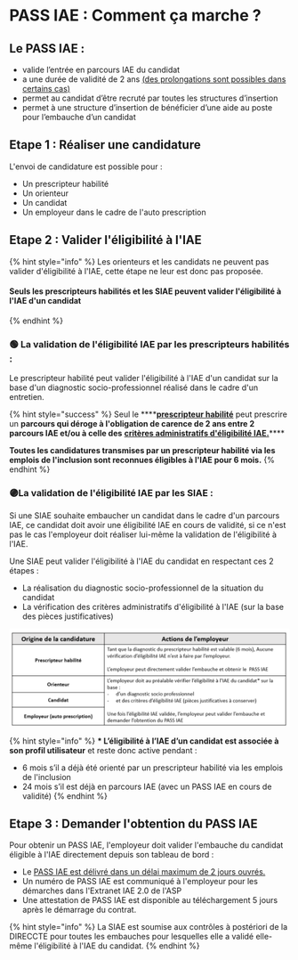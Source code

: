 # PASS IAE : Comment ça marche ?

## **Le PASS IAE :** 

* valide l’entrée en parcours IAE du candidat
* a une durée de validité de 2 ans [\(des prolongations sont possibles dans certains cas\)](../pourquoi-une-plateforme-de-linclusion/pass-iae-agrement-plus-simple-cest-a-dire.md#prolongation)
* permet au candidat d’être recruté par toutes les structures d’insertion
* permet à une structure d’insertion de bénéficier d’une aide au poste pour l’embauche d’un candidat

## **Etape 1 : Réaliser une candidature**

L'envoi de candidature est possible pour : 

* Un prescripteur habilité
* Un orienteur
* Un candidat
* Un employeur dans le cadre de l'auto prescription

## Etape 2 : Valider l'éligibilité à l'IAE

{% hint style="info" %}
Les orienteurs et les candidats ne peuvent pas valider d'éligibilité à l'IAE, cette étape ne leur est donc pas proposée.

#### Seuls les prescripteurs habilités et les SIAE peuvent valider l'éligibilité à l'IAE d'un candidat
{% endhint %}

### 🟢 La validation de l'éligibilité IAE par les prescripteurs habilités : 

Le prescripteur habilité peut valider l'éligibilité à l'IAE d'un candidat sur la base d'un diagnostic socio-professionnel réalisé dans le cadre d'un entretien.

{% hint style="success" %}
Seul le ****[**prescripteur habilité**](../pourquoi-une-plateforme-de-linclusion/qui-sont-les-differents-prescripteurs/prescripteur-habilite.md) peut prescrire un **parcours qui déroge à l'obligation de carence de 2 ans entre 2 parcours IAE et/ou à celle des** [**critères administratifs d'éligibilité IAE.**](./#criteres-administratifs-de-niveau-1)\*\*\*\*

**Toutes les candidatures transmises par un prescripteur habilité via les emplois de l'inclusion sont reconnues éligibles à l'IAE pour 6 mois.**
{% endhint %}

### 🟣La validation de l'éligibilité IAE par les SIAE : 

Si une SIAE souhaite embaucher un candidat dans le cadre d'un parcours IAE, ce candidat doit avoir une éligibilité IAE en cours de validité, si ce n'est pas le cas l'employeur doit réaliser lui-même la validation de l'éligibilité à l'IAE.

Une SIAE peut valider l'éligibilité à l'IAE du candidat en respectant ces 2 étapes : 

* La réalisation du diagnostic socio-professionnel de la situation du candidat
* La vérification des critères administratifs d'éligibilité à l'IAE \(sur la base des pièces justificatives\)

![](../.gitbook/assets/image%20%2851%29.png)

{% hint style="info" %}
**\* L’éligibilité à l’IAE d’un candidat est associée à son profil utilisateur** et reste donc active pendant :  

* 6 mois s’il a déjà été orienté par un prescripteur habilité via les emplois de l'inclusion
* 24 mois s’il est déjà en parcours IAE \(avec un PASS IAE en cours de validité\)
{% endhint %}

## Etape 3 : Demander l'obtention du PASS IAE 

Pour obtenir un PASS IAE, l'employeur doit valider l'embauche du candidat éligible à l'IAE directement depuis son tableau de bord : 

* Le [PASS IAE est délivré dans un délai maximum de 2 jours ouvrés.](../pourquoi-une-plateforme-de-linclusion/pass-iae-agrement-plus-simple-cest-a-dire.md#verification-des-demandes-de-pass-iae)
* Un numéro de PASS IAE est communiqué à l'employeur pour les démarches dans l'Extranet IAE 2.0 de l'ASP
* Une attestation de PASS IAE est disponible au téléchargement 5 jours après le démarrage du contrat.

{% hint style="info" %}
La SIAE est soumise aux contrôles à postériori de la DIRECCTE pour toutes les embauches pour lesquelles elle a validé elle-même l'éligibilité à l'IAE du candidat.
{% endhint %}

